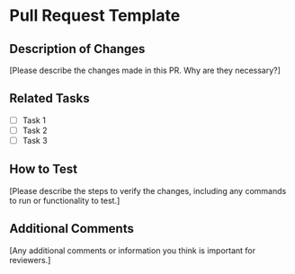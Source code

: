 # Pull Request Template

## Description of Changes
[Please describe the changes made in this PR. Why are they necessary?]

## Related Tasks
- [ ] Task 1
- [ ] Task 2
- [ ] Task 3

## How to Test
[Please describe the steps to verify the changes, including any commands to run or functionality to test.]

## Additional Comments
[Any additional comments or information you think is important for reviewers.]
